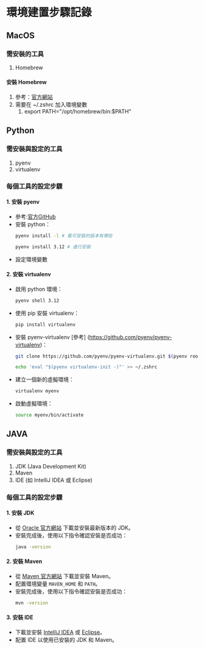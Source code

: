 
# 環境建置步驟記錄

## MacOS

### 需安裝的工具
1. Homebrew

#### 安裝 Homebrew
1. 參考：[官方網站](https://brew.sh/zh-tw/)
2. 需要在 ~/.zshrc 加入環境變數
   1. export PATH="/opt/homebrew/bin:$PATH"

## Python

### 需安裝與設定的工具
1. pyenv
2. virtualenv

### 每個工具的設定步驟

#### 1. 安裝 pyenv
- 參考:[官方GitHub](https://github.com/pyenv/pyenv?tab=readme-ov-file#homebrew-in-macos)
- 安裝 python：
  ```sh
  pyenv install -l # 看可安裝的版本有哪些
  ```
  ```sh
  pyenv install 3.12 # 進行安裝
  ```
- 設定環境變數

#### 2. 安裝 virtualenv
- 啟用 python 環境：
  ```sh
  pyenv shell 3.12
  ```
- 使用 pip 安裝 virtualenv：
    ```sh
    pip install virtualenv
    ```
- 安裝 pyenv-virtualenv [參考] (https://github.com/pyenv/pyenv-virtualenv)：
  ```sh
  git clone https://github.com/pyenv/pyenv-virtualenv.git $(pyenv root)/plugins/pyenv-virtualenv
  ```
  ```sh
  echo 'eval "$(pyenv virtualenv-init -)"' >> ~/.zshrc
  ```
- 建立一個新的虛擬環境：
    ```sh
    virtualenv myenv
    ```
- 啟動虛擬環境：
    ```sh
    source myenv/bin/activate
    ```

## JAVA

### 需安裝與設定的工具
1. JDK (Java Development Kit)
2. Maven
3. IDE (如 IntelliJ IDEA 或 Eclipse)

### 每個工具的設定步驟

#### 1. 安裝 JDK
- 從 [Oracle 官方網站](https://www.oracle.com/java/technologies/javase-downloads.html) 下載並安裝最新版本的 JDK。
- 安裝完成後，使用以下指令確認安裝是否成功：
    ```sh
    java -version
    ```

#### 2. 安裝 Maven
- 從 [Maven 官方網站](https://maven.apache.org/download.cgi) 下載並安裝 Maven。
- 配置環境變量 `MAVEN_HOME` 和 `PATH`。
- 安裝完成後，使用以下指令確認安裝是否成功：
    ```sh
    mvn -version
    ```

#### 3. 安裝 IDE
- 下載並安裝 [IntelliJ IDEA](https://www.jetbrains.com/idea/download/) 或 [Eclipse](https://www.eclipse.org/downloads/)。
- 配置 IDE 以使用已安裝的 JDK 和 Maven。
